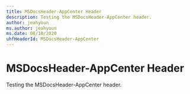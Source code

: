 ```yaml
---
title: MSDocsHeader-AppCenter Header
description: Testing the MSDocsHeader-AppCenter header.
author: jeahyoun
ms.author: jeahyoun
ms.date: 08/10/2020
uhfHeaderId: MSDocsHeader-AppCenter
---
```


# MSDocsHeader-AppCenter Header

Testing the MSDocsHeader-AppCenter header.
